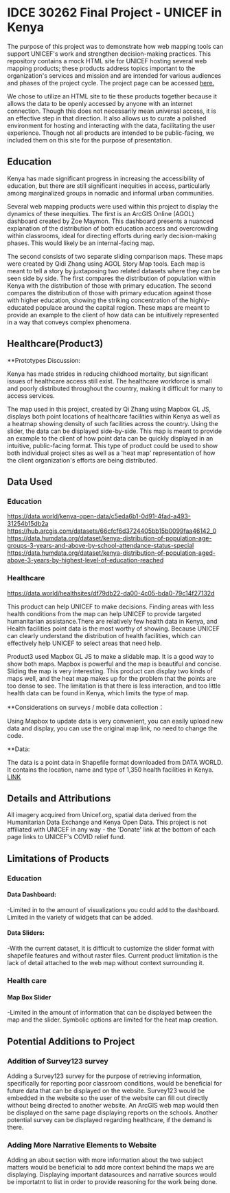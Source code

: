 # IDCE 30262 Final Project - UNICEF in Kenya
The purpose of this project was to demonstrate how web mapping tools can support UNICEF's work and strengthen decision-making practices. This repository contains a mock HTML site for UNICEF hosting several web mapping products; these products address topics important to the organization's services and mission and are intended for various audiences and phases of the project cycle. The project page can be accessed [here.](https://spikeroot.github.io/IDCE_30262_unicef/index.html)

We chose to utilize an HTML site to tie these products together because it allows the data to be openly accessed by anyone with an internet connection. Though this does not necessarily mean universal access, it is an effective step in that direction. It also allows us to curate a polished environment for hosting and interacting with the data, facilitating the user experience. Though not all products are intended to be public-facing, we included them on this site for the purpose of presentation.

## Education
Kenya has made significant progress in increasing the accessibility of education, but there are still significant inequities in access, particularly among marginalized groups in nomadic and informal urban communities.

Several web mapping products were used within this project to display the dynamics of these inequities. The first is an ArcGIS Online (AGOL) dashboard created by Zoe Maymon. This dashboard presents a nuanced explanation of the distribution of both education access and overcrowding within classrooms, ideal for directing efforts during early decision-making phases. This would likely be an internal-facing map.

The second consists of two separate sliding comparison maps. These maps were created by Qidi Zhang using AGOL Story Map tools. Each map is meant to tell a story by juxtaposing two related datasets where they can be seen side by side. The first compares the distribution of population within Kenya with the distribution of those with primary education. The second compares the distribution of those with primary education against those with higher education, showing the striking concentration of the highly-educated populace around the capital region. These maps are meant to provide an example to the client of how data can be intuitively represented in a way that conveys complex phenomena.


## Healthcare(Product3)
**Prototypes Discussion:

Kenya has made strides in reducing childhood mortality, but significant issues of healthcare access still exist.
The healthcare workforce is small and poorly distributed throughout the country, making it difficult for many to access services.

The map used in this project, created by Qi Zhang using Mapbox GL JS, displays both point locations of healthcare facilities within Kenya as well as a heatmap showing density of such facilities across the country. Using the slider, the data can be displayed side-by-side. This map is meant to provide an example to the client of how point data can be quickly displayed in an intuitive, public-facing format. This type of product could be used to show both individual project sites as well as a 'heat map' representation of how the client organization's efforts are being distributed.

## Data Used
### Education
https://data.world/kenya-open-data/c5eda6b1-0d91-4fad-a493-31254b15db2a
https://hub.arcgis.com/datasets/66cfcf6d3724405bb15b0099faa46142_0
https://data.humdata.org/dataset/kenya-distribution-of-population-age-groups-3-years-and-above-by-school-attendance-status-special
https://data.humdata.org/dataset/kenya-distribution-of-population-aged-above-3-years-by-highest-level-of-education-reached
### Healthcare
https://data.world/healthsites/df79db22-da00-4c05-bda0-79c14f27132d

This product can help UNICEF to make decisions. Finding areas with less health conditions from the map can help UNICEF to provide targeted humanitarian assistance.There are relatively few health data in Kenya, and Health facilities point data is the most worthy of showing. Because UNICEF can clearly understand the distribution of health facilities, which can effectively help UNICEF to select areas that need help.

Product3 used Mapbox GL JS to make a slidable map. It is a good way to show both maps. Mapbox is powerful and the map is beautiful and concise. Sliding the map is very interesting. This product can display two kinds of maps well, and the heat map makes up for the problem that the points are too dense to see. The limitation is that there is less interaction, and too little health data can be found in Kenya, which limits the type of map.

**Considerations on surveys / mobile data collection：

Using Mapbox to update data is very convenient, you can easily upload new data and display, you can use the original map link, no need to change the code.

**Data:

The data is a point data in Shapefile format downloaded from DATA WORLD. It contains the location, name and type of 1,350 health facilities in Kenya. [LINK](https://data.world/healthsites/df79db22-da00-4c05-bda0-79c14f27132d)

## Details and Attributions
All imagery acquired from Unicef.org, spatial data derived from the Humanitarian Data Exchange and Kenya Open Data. This project is not affiliated with UNICEF in any way - the 'Donate' link at the bottom of each page links to UNICEF's COVID relief fund.

## Limitations of Products
### Education
#### Data Dashboard:
-Limited in to the amount of visualizations you could add to the dashboard. Limited in the variety of widgets that can be added.
#### Data Sliders:
-With the current dataset, it is difficult to customize the slider format with shapefile features and without raster files. Current product limitation is the lack of detail attached to the web map without context surrounding it.
### Health care
#### Map Box Slider
-Limited in the amount of information that can be displayed between the map and the slider. Symbolic options are limited for the heat map creation.

## Potential Additions to Project
### Addition of Survey123 survey
Adding a Survey123 survey for the purpose of retrieving information, specifically for reporting poor classroom conditions, would be beneficial for future data that can be displayed on the website. Survey123 would be embedded in the website so the user of the website can fill out directly without being directed to another website. An ArcGIS web map would then be displayed on the same page displaying reports on the schools. Another potential survey can be displayed regarding healthcare, if the demand is there. 
### Adding More Narrative Elements to Website
Adding an about section with more information about the two subject matters would be beneficial to add more context behind the maps we are displaying. Displaying important datasources and narrative sources would be importatnt to list in order to provide reasoning for the work being done.
